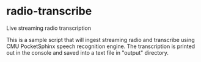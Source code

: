 # radio-transcribe
Live streaming radio transcription

This is a sample script that will ingest streaming radio and transcribe using CMU PocketSphinx speech recognition engine.
The transcription is printed out in the console and saved into a text file in "output" directory.
